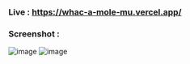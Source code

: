 ### Live : https://whac-a-mole-mu.vercel.app/

### Screenshot : 
![image](https://github.com/user-attachments/assets/7633bfeb-ed41-4fc2-8cfe-d7f0aee4edd6)
![image](https://github.com/user-attachments/assets/1a1b75b5-4d8b-4d3b-b5bd-914d9abd8236)
